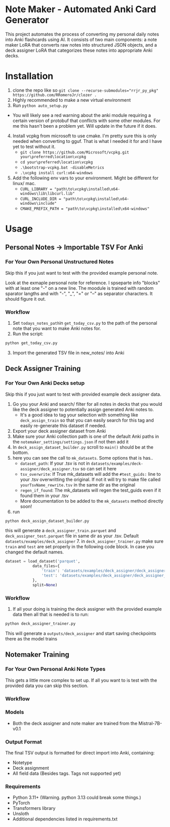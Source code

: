 # Note Maker - Automated Anki Card Generator

This project automates the process of converting my personal daily notes into Anki flashcards using AI. It consists of two main components: a note maker LoRA that converts raw notes into structured JSON objects, and a deck assigner LoRA that categorizes these notes into appropriate Anki decks.

# Installation

1. clone the repo like so
`git clone --recurse-submodules="rrjr_py_pkg" https://github.com/RRomeroJr/clozer .`
2. Highly recommended to make a new virtual environment
3. Run
`python auto_setup.py`
  - You will likely see a red warning about the anki module requiring a certain version of protobuf that conflicts with some other modules. For me this hasn't been a problem yet. Will update in the future if it does.
4. Install vcpkg from microsoft to use cmake. I'm pretty sure this is only needed when converting to gguf. That is what I needed it for and I have yet to test without it.
   - `git clone https://github.com/Microsoft/vcpkg.git your\preferred\location\vcpkg`
   - `cd your\preferred\location\vcpkg`
   - `.\bootstrap-vcpkg.bat -disableMetrics`
   - `.\vcpkg install curl:x64-windows`
5. Add the following env vars to your environment. Might be different for linux/ mac.
   - `CURL_LIBRARY = "path\to\vcpkg\installed\x64-windows\lib\libcurl.lib"`
   - `CURL_INCLUDE_DIR = "path\to\vcpkg\installed\x64-windows\include"`
   - `CMAKE_PREFIX_PATH = "path\to\vcpkg\installed\x64-windows"`

# Usage

## Personal Notes -> Importable TSV For Anki

### For Your Own Personal Unstructured Notes
Skip this if you just want to test with the provided example personal note.

Look at the exmaple personal note for reference. I spseparte info "blocks" with at least one "-" on a new line. The moodule is trained with random sparator langths and with "-", "_", "=" or "–" as separator characters. It should figure it out.

### Workflow
1. Set `todays_notes_path`in `get_today_csv.py` to the path of the personal note that you want to make Anki notes for.
2. Run the script:
```bash
python get_today_csv.py
```
3. Import the generated TSV file in new_notes/ into Anki

## Deck Assigner Training

### For Your Own Anki Decks setup
Skip this if you just want to test with provided example deck assigner data.

1. Go you your Anki and search/ filter for all notes in decks that you would like the deck assigner to potentially assign generated Anki notes to.
   - It's a good idea to tag your selection with something like `deck_assign_train` so that you can easily search for this tag and easily re-generate this dataset if needed.
2. Export your deck assigner dataset from Anki
3. Make sure your Anki collection path is one of the default Anki paths in the `notemaker_settings/settings.json` if not then add it
4. In `deck_assign_dataset_builder.py` scroll to `main()` should be at the bottom.
5. here you can see the call to `mk_datasets`. Some options that is has..
   - `dataset_path`: If your .tsv is not in `datasets/examples/deck-assigner/deck_assigner.tsv` so can set it here
   - `tsv_overwrite`: If True mk_datasets will add the `#test_guids:` line to your .tsv overwritting the original. If not it will try to make file called `yourTsvName_rewrite.tsv` in the same dir as the original
   - `regen_if_found`: The mk_datasets will regen the test_guids even if it found them in your .tsv
   - More documentation to be added to the `mk_datasets` method directly soon! 
6. run
```bash
python deck_assign_dataset_builder.py
```
this will generate a `deck_assigner_train.parquet` and `deck_assigner_test.parquet` file in same dir as your .tsv. Default `datasets/examples/deck_assigner`
7. in `deck_assigner_trainer.py` make sure `train` and `test` are set properly in the following code block. In case you changed the default names.
```python
dataset = load_dataset('parquet',
            data_files={
                'train': 'datasets/examples/deck_assigner/deck_assigner_train.parquet',
                'test': 'datasets/examples/deck_assigner/deck_assigner_train.parquet'
            },
            split=None)
```
### Workflow
1. If all your doing is training the deck assigner with the provided example data then all that is needed is to run:
```bash
python deck_assigner_trainer.py
```

This will generate a `outputs/deck_assigner` and start saving checkpoints there as the model trains

## Notemaker Training

### For Your Own Personal Anki Note Types
This gets a little more complex to set up. If all you want to is test with the provided data you can skip this section.

### Workflow

### Models
- Both the deck assigner and note maker are trained from the Mistral-7B-v0.1

### Output Format

The final TSV output is formatted for direct import into Anki, containing:
- Notetype
- Deck assignment
- All field data (Besides tags. Tags not supported yet)

### Requirements

- Python 3.11+ (Warning. python 3.13 could break some things.)
- PyTorch
- Transformers library
- Unsloth
- Additional dependencies listed in requirements.txt
